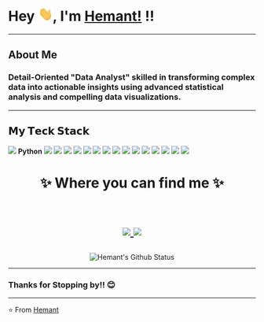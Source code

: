 # Hey <img src="https://raw.githubusercontent.com/parth-27/parth-27/master/Hi.gif" width="30px">, I'm [Hemant!](https://github.com/hemant4dsci) !!

</h2>

<hr/>

## About Me

### Detail-Oriented "Data Analyst" skilled in transforming complex data into actionable insights using advanced statistical analysis and compelling data visualizations.

<hr/>

## 𝗠𝘆 𝗧𝗲𝗰𝗸 𝗦𝘁𝗮𝗰𝗸

<img height="128px" src="https://cdn.svgporn.com/logos/python.svg"/> **Python** 
<img height="128px" src="https://cdn.svgporn.com/logos/python.svg">
<img height="128px" src="https://cdn.svgporn.com/logos/numpy.svg">
<img height="128px" src="https://cdn.svgporn.com/logos/pandas-icon.svg">
<img height="128px" src="https://cdn.svgporn.com/logos/matplotlib-icon.svg">
<img height="128px" src="https://cdn.svgporn.com/logos/seaborn-icon.svg">
<img height="128px" src="https://icon.icepanel.io/Technology/svg/scikit-learn.svg">
<img height="128px" src="https://upload.wikimedia.org/wikipedia/commons/b/b2/SCIPY_2.svg">
<img height="128px" src="https://cdn.svgporn.com/logos/jupyter.svg">
<img height="128px" src="https://cdn.svgporn.com/logos/visual-studio-code.svg">
<img height="128px" src="https://cdn.svgporn.com/logos/mysql.svg">
<img height="128px" src="https://cdn.svgporn.com/logos/microsoft-power-bi.svg">
<img height="128px" src="https://cdn.svgporn.com/logos/tableau-icon.svg">
<img height="128px" src="https://upload.wikimedia.org/wikipedia/commons/1/1b/R_logo.svg">
<img height="128px" src="https://upload.wikimedia.org/wikipedia/commons/3/34/Microsoft_Office_Excel_%282019%E2%80%93present%29.svg">
<img height="128px" src="https://cdn.svgporn.com/logos/git-icon.svg">

<h1 align="center">
✨ Where you can find me ✨
  
<p align="center">
  <br/>
  <a href="https://www.linkedin.com/in/hemant4dsci/">
    <img height = "64px" src="https://cdn.svgporn.com/logos/linkedin.svg">
  </a>
  
  <a href="https://github.com/hemant4dsci/">
    <img height = "64px" src="https://cdn.svgporn.com/logos/github-octocat.svg">  
  </a>
</p>
</h1>

<div align = "center">

![Hemant's Github Status](https://github-readme-stats.vercel.app/api?username=hemant4dsci&show_icons=true&title_color=3793c4&icon_color=ffbb00&text_color=ffffff&bg_color=000000)

<hr>

</div>

<h3>Thanks for Stopping by!! 😊</h3>


---
⭐️ From [Hemant](https://github.com/hemant4dsci) 

